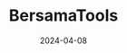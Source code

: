 ---
title: "BersamaTools"
date: 2024-04-08
description: Tools yang dibuat untuk memudahkan untuk pengguna aplikasi IPOS 5, Print Label, Barcode, Lihat Laku, Melacak Item Laku dan Cek Item
website: #
thumbnail: cover/bersamatools.png
type: Laravel
tools: Figma, VS Code
frontend: Tailwind CSS
backend: PHP, MySQL, PgSQL
---